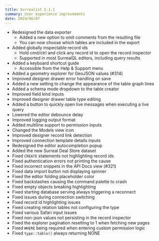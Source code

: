 ```yaml
---
title: Surrealist 2.1.1
summary: User experience improvements
date: 2024/06/07
---
```


- Redesigned the data exporter
	- Added a new option to omit comments from the resulting file
	- You can now choose which tables are included in the export
- Added globally inspectable record ids
	- Hold cmd/ctrl and click any record id to open the record inspector
	- Supported in most SurrealQL editors, including query results
- Added a keyboard shortcut guide
	- Accessible from the Help & Support menu
- Added a geometry explorer for GeoJSON values (#314)
- Improved designer drawer error handling on save
- Added a new setting to change the appearance of the table graph lines
- Added a schema mode dropdown to the table creator
- Improved field kind inputs
- Improved designer drawer table type editing
- Added a button to quickly open live messages when executing a live query
- Lowered the editor debounce delay
- Improved logging output format
- Added multiline support to permission inputs
- Changed the Models view icon
- Improved designer record link detection
- Improved connection template details inputs
- Redesigned the editor autocompletion popup
- Added the new Surreal Deal Store dataset
- Fixed `CREATE` statements not highlighting record ids
- Fixed authentication errors not printing the cause
- Fixed incorrect snippets in the API Docs view (#321)
- Fixed data import button not displaying spinner
- Fixed the editor folding placeholder color
- Fixed backslashes causing the command palette to crash
- Fixed empty objects breaking highlighting
- Fixed starting database serving always triggering a reconnect
- Fixed issues during connection switching
- Fixed record id highlighting issues
- Fixed creating relation tables not configuring the type
- Fixed various Safari input issues
- Fixed non-json values not persisting in the record inspector
- Fixed the explorer pagination resetting to 1 when fetching new pages
- Fixed `WHERE` being required when entering custom permission logic
- Fixed `type::table()` always returning NONE